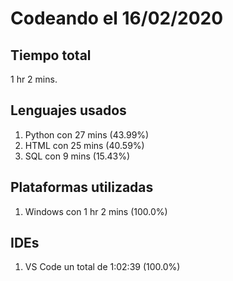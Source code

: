# Codeando el 16/02/2020

## Tiempo total
1 hr 2 mins.

## Lenguajes usados
1. Python con 27 mins (43.99%)
1. HTML con 25 mins (40.59%)
1. SQL con 9 mins (15.43%)

## Plataformas utilizadas
1. Windows con 1 hr 2 mins (100.0%)

## IDEs
1. VS Code un total de 1:02:39 (100.0%)
